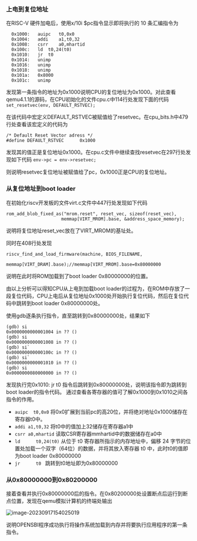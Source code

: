 ### 上电到复位地址

在RISC-V 硬件加电后，使用x/10i $pc指令显示即将执行的 10 条汇编指令为
```
  0x1000:	auipc	t0,0x0
  0x1004:	addi	a1,t0,32
  0x1008:	csrr	a0,mhartid
  0x100c:	ld	t0,24(t0)
  0x1010:	jr	t0
  0x1014:	unimp
  0x1016:	unimp
  0x1018:	unimp
  0x101a:	0x8000
  0x101c:	unimp
```
发现第一条指令的地址为0x1000说明CPU的复位地址为0x1000。对此查看qemu4.1.1的源码，在CPU初始化的文件cpu.c中114行处发现下面的代码
`set_resetvec(env, DEFAULT_RSTVEC);`

在该代码中宏定义DEFAULT_RSTVEC被赋值给了resetvec。在cpu_bits.h中479行处查看该宏定义的代码为
```
/* Default Reset Vector adress */
#define DEFAULT_RSTVEC      0x1000
```

发现其的值正是复位地址0x1000。在cpu.c文件中继续查找resetvec在297行处发现如下代码
`env->pc = env->resetvec;`

则说明resetvec复位地址被赋值给了pc，0x1000正是CPU的复位地址。

### 从复位地址到boot loader

在初始化riscv开发板的文件virt.c文件中447行处发现如下代码
```
rom_add_blob_fixed_as("mrom.reset", reset_vec, sizeof(reset_vec),
                     memmap[VIRT_MROM].base, &address_space_memory);
```

说明将复位地址reset_vec放在了VIRT_MROM的基址处。

同时在408行处发现
```
riscv_find_and_load_firmware(machine, BIOS_FILENAME,
                                 memmap[VIRT_DRAM].base);//memmap[VIRT_MROM].base=0x80000000
```

说明在此时将ROM加载到了boot loader 0x80000000的位置。

由以上分析可以得知CPU从上电到加载boot loader的过程为，在ROM中存放了一段复位代码，CPU上电后从复位地址0x1000处开始执行复位代码，然后在复位代码中跳转到boot loader 0x80000000处。

使用gdb逐条执行指令，直至跳转到0x80000000处，结果如下
```
(gdb) si
0x0000000000001004 in ?? ()
(gdb) si
0x0000000000001008 in ?? ()
(gdb) si`
0x000000000000100c in ?? ()
(gdb) si`
0x0000000000001010 in ?? ()
(gdb) si
0x0000000080000000 in ?? ()
```

发现执行完0x1010:	jr  t0 指令后跳转到0x80000000处，说明该指令即为跳转到boot loader的指令代码。
通过查看各寄存器的值可了解0x1000到0x1010之间各指令的作用。

- `auipc  t0,0x0`     将0x0扩展到当前pc的高20位，并将绝对地址0x1000储存在寄存器t0中。
- `addi	a1,t0,32`     将t0中的值加上32储存在寄存器a1中
- `csrr	a0,mhartid`  读取CSR寄存器mmhartid中的数据储存在a0中
- `ld	   t0,24(t0)`    从位于 t0 寄存器所指示的内存地址中，偏移 24 字节的位置处加载一个双字（64位）的数据，并将其放入寄存器 t0 中，此时t0的值即为boot loader 0x80000000
- `jr	   t0 `         跳转到t0地址即为0x80000000

### 从0x80000000到0x80200000

接着查看并执行0x80000000后的指令。在0x80200000处设置断点后运行到断点位置，发现在qemu模拟计算机的终端处输出

![image-20230917154025019](https://github.com/fxingan/OSlab/assets/112965322/5d77897d-0b2a-4194-a084-3fb120a94515)


说明OPENSBI程序成功执行将操作系统加载到内存并将要执行应用程序的第一条指令。
